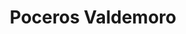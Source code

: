 ---
id: 'service-11'
title: 'Poceros Valdemoro'
title2: 'Desatascos en Valdemoro'
lugar: 'Valdemoro'
mediumImage: 'renovation-lg.webp'
largeImage: 'desatascosvaldemoro-md.webp'
detailBreadcrumbSubTitle: 'Single Service'
metaContent: "✅Poceros en Valdemoro. 🔝 Empresa de desatascos en Valdemoro 24 horas. 📢 Desatrancos baratos con los mejores precios. ☎️​ 695 126 600"
detailBreadcrumbDesc: 'Empresa de poceros en Valdemoro con los mejores precios'
detailSubTitle: 'Empresa de poceros en Valdemoro con los mejores precios. Llámanos y compruébalo'
parrafo: "Los mejores precios en desatascos en Valdemoro, mejoramos tu presupuesto. Llámanos y compruébalo."


descripcion: 'En Grupal sabemos los problemas que pueden llegar a ocasionar los atascos de tuberías y, para evitar que nuestros clientes sufran sus consecuencias, llevamos más de 25 años llevando a cabo desatascos en Valdemoro. Llevamos a cabo toda clase de trabajos de pocería en Valdemoro y alrededores, ofreciéndote un equipo profesional equipado con la mejor tecnología. '

descripcion1: "Nuestros poceros son los más cualificados del sector por lo que podemos presumir de ofrecerte un servicio de calidad. Esto se traduce en llevar a cabo servicios de desatascos de forma rápida y sencilla, con un presupuesto de lo más ajustado. Si necesitas la construcción de un pozo o una limpieza / mantenimiento de sus tuberías, te ofrecemos la solución que necesitas. "

detailDesc: 'El principal objetivo que perseguimos en Grupal es llevar a cabo desatascos en Valdemoro y alrededores de Madrid a un precio de lo más económico. Además de ser los más económicos del sector, somos capaces de proporcionarte el mejor servicio para que acabar con un atasco en tus tuberías no suponga un problema en tu economía.'

descripcion2: "Si quieres contactar con nosotros, puedes hacerlo a través de WhatsApp con lo que podremos darte una asistencia mucho más personalizada."

option1: "Nuestros poceros en se dedican a una gran cantidad de funciones. En primer lugar, somos expertos en la creación de pozos. Si necesitas que llevemos a cabo una perforación o construcción de estos, te prepararemos un pozo con todo lo necesario para que puedas sacar partido del mismo, como es la creación de tuberías y alcantarillado necesario para su buen funcionamiento. En este alcantarillado se desviarán los depósitos y desechos de este."

option2: "Por otro lado, como es evidente, además de construirlos nos encargamos del buen estado y mantenimiento del mismo. De esta forma, si tienes que limpiar tu pozo o las tuberías y desagües de tu negocio o vivienda, llevamos a cabo toda clase de desatascos y desatranques para que el agua vuelva a correr con normalidad y tu pozo funcione a de nuevo a las mil maravillas.."

option3: "Si piensas en un pocero, es probable que te vengan a la mente imágenes de zanjas y excavaciones. Nuestros poceros en Valdemoro han logrado que esas imágenes formen parte del pasado y para ello cuentan con la más moderna tecnología con la que podemos llevar a cabo acciones que hace unos años eran inimaginables."

option4: "Gracias a nuestros avances tecnológicos podemos obtener agua del subsuelo con total facilidad, por lo que te podemos fabricar un pozo si así lo necesitas. Sin embargo, muchos de nuestros clientes lo que necesitan es que llevemos a cabo servicios de reparación y mantenimiento de sus tuberías. Emplear las más modernas técnicas del sector en este aspecto nos permite llevar a cabo estas tareas de reparación de la forma menos invasiva posible. Para hacerte una idea, somos capaces de reparar una tubería desde dentro, aprovechando el agujero que ha provocado su rotura."

option5: "Trabajamos con todo tipo de empresas y particulares, desde las obras más pequeñas hasta las más grandes."

option6: "Comunidades de Propietarios – Comunidades de Vecinos – Arquitectos – Administradores de Fincas – Responsables de mantenimiento de Empresas – Propietarios de Chalets o Pisos – Ayuntamientos – Empresas Constructoras – Aseguradoras – Colegios – Autónomos"

isFeatured: true
---
